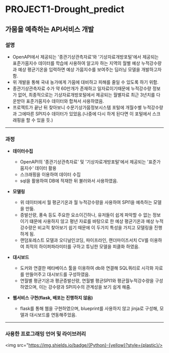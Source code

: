 # PROJECT1-Drought_predict

## 가뭄을 예측하는 API서비스 개발

### 설명
 - OpenAPI에서 제공되는 '종관기상관측자료'와 '기상자료개방포털'에서 제공되는 표준가뭄지수 데이터를 학습에 사용하여 알고자 하는 지역의 월별 예상 누적강수량과 예상 평균기온을 입력하면 예상 가뭄지수를 보여주는 딥러닝 모델을 개발하고자 함.
 - 위 개발을 통해 국내 농가에게 가뭄에 대비하고 피해를 줄일 수 있도록 하기 위함.
 - 종관기상관측자료 수가 약 60만개가 존재하고 일자료이기때문에 누적강수량 정보가 없어, 최종적으로는 기상자료개방포털에서 제공되는 월별자료 최근 3년치를 다운받아 표준가뭄지수 데이터와 합쳐서 사용하였음.
 - 프로젝트가 끝난 뒤 찾아보니 수문기상가뭄정보시스템 포털에 개월수별 누적강수량과 그에따른 SPI지수 데이터가 있었음.(나중에 다시 하게 된다면 이 포털에서 스크래핑을 할 수 있을 듯.)
 
---
### 과정
 + **데이터수집**
   + OpenAPI의 '종관기상관측자료' 및 '기상자료개방포털'에서 제공되는 '표준가뭄지수' 데이터 활용
   + 스크래핑을 이용하여 데이터 수집
   + sql을 활용하여 DB에 적재한 뒤 불러와서 사용하였음.

 + **모델링**
   + 위 데이터에서 월 평균기온과 월 누적강수량을 사용하여 SPI1을 예측하는 모델을 만듦.
   + 증발산량, 풍속 등도 주요한 요소이긴하나, 유저들이 쉽게 파악할 수 없는 정보이기 떄문에 사용하지 않고 평년 자료를 바탕으로 한 예상 평균기온과 예상 누적강수량은 비교적 찾아보기 쉽기 때문에 이 두가지 특성을 가지고 모델링을 진행하게 됨.
   + 랜덤포레스트 모델과 오디널인코딩, 파이프라인, 랜더마이즈서치 CV를 이용하여 최적의 하이퍼파라미터를 구하고 튜닝한 모델을 피클화 하였음.

 + **대시보드**
   + 도커와 연결한 메타베이스 툴을 이용하여 db와 연결해 SQL쿼리로 시각화 자료를 만들어주고 대시보드를 구성하였음.
   + 연월별 평균기온과 평균증발산량, 연월별 평균SPI1와 평균월누적강수량을 구성하였으며, 이는 강수량과 SPI지수의 관계성을 보기 쉽게 해줌.
 
 + **웹서비스 구현(flask, 배포는 진행하지 않음)**
   + flask를 통해 웹을 구현하였으며, blueprint를 사용하지 않고 jinja로 구성해, 모델과 대시보드를 연동해주었음.

---

### 사용한 프로그래밍 언어 및 라이브러리
<img src="https://img.shields.io/badge/{Python}-{yellow}?style={plastic}/>
